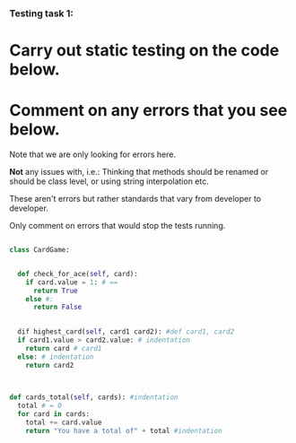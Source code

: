### Testing task 1:

# Carry out static testing on the code below.
# Comment on any errors that you see below.

Note that we are only looking for errors here.

**Not** any issues with, i.e.: 
Thinking that methods should be renamed or should be class level, or using string interpolation etc. 

These aren't errors but rather standards that vary from developer to developer. 

Only comment on errors that would stop the tests running.

```python

class CardGame:


  def check_for_ace(self, card):
    if card.value = 1: # ==
      return True
    else #:
      return False
   

  dif highest_card(self, card1 card2): #def card1, card2
  if card1.value > card2.value: # indentation
    return card # card1
  else: # indentation
    return card2
  


def cards_total(self, cards): #indentation
  total # = 0
  for card in cards:
    total += card.value
    return "You have a total of" + total #indentation
  
```
